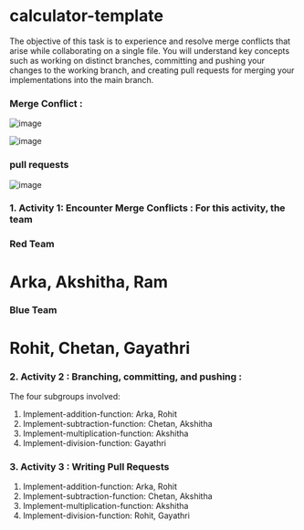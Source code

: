 # calculator-template

The objective of this task is to experience and resolve merge conflicts that arise while collaborating on a single file. You will understand key concepts such as working on distinct branches, committing and pushing your changes to the working branch, and creating pull requests for merging your implementations into the main branch. 


### Merge Conflict : 
![image](https://github.com/ICSI-518-Software-Engineering/working-together-team-8/assets/157652561/d0675d34-e923-440b-abf0-04a1149cc2c0)

![image](https://github.com/ICSI-518-Software-Engineering/working-together-team-8/assets/157652561/18e84abe-50f9-45c3-9ca9-cf4ba3dfe612)

### pull requests
![image](https://github.com/ICSI-518-Software-Engineering/working-together-team-8/assets/157652561/17d4d21a-d5c6-4437-ae4d-5fba5da5b74f)

### 1. Activity 1: Encounter Merge Conflicts : For this activity, the team

### Red Team
# Arka, Akshitha, Ram

### Blue Team 
# Rohit, Chetan, Gayathri

### 2. Activity 2 : Branching, committing, and pushing :
The four subgroups involved:
1. Implement-addition-function: Arka, Rohit
2. Implement-subtraction-function: Chetan, Akshitha
3. Implement-multiplication-function: Akshitha
4. Implement-division-function: Gayathri
   
### 3. Activity 3 : Writing Pull Requests
1. Implement-addition-function: Arka, Rohit
2. Implement-subtraction-function: Chetan, Akshitha
3. Implement-multiplication-function: Akshitha
4. Implement-division-function: Rohit, Gayathri
